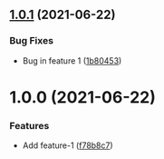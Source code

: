 ## [1.0.1](https://github.com/jakewan/semantic-release-sandbox/compare/1.0.0...1.0.1) (2021-06-22)


### Bug Fixes

* Bug in feature 1 ([1b80453](https://github.com/jakewan/semantic-release-sandbox/commit/1b80453b6301263cbc3eae67cb4728a2c9862d53))

# 1.0.0 (2021-06-22)


### Features

* Add feature-1 ([f78b8c7](https://github.com/jakewan/semantic-release-sandbox/commit/f78b8c70bb8415f06837117754d49e6794f66b0e))
